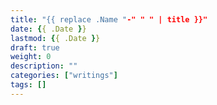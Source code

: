 ```yaml
---
title: "{{ replace .Name "-" " " | title }}"
date: {{ .Date }}
lastmod: {{ .Date }}
draft: true
weight: 0
description: ""
categories: ["writings"]
tags: []
---
```

